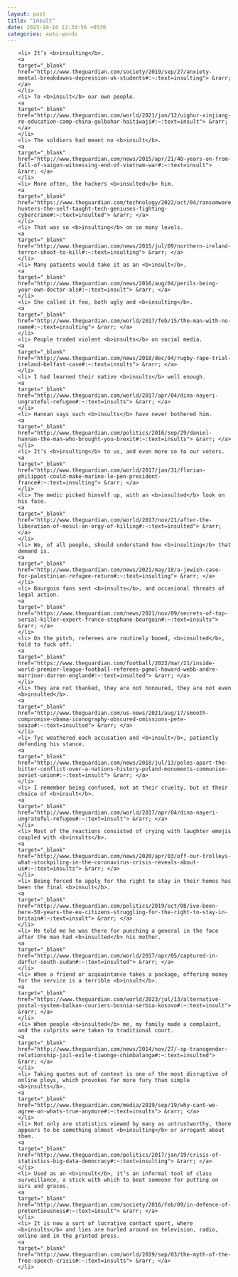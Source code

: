 ```yaml
---
layout: post
title: "insult"
date: 2023-10-10 12:34:56 +0530
categories: auto-words
---
```

<ol>

    <li> It’s <b>insulting</b>.
    <a 
    target="_blank" 
    href="http://www.theguardian.com/society/2019/sep/27/anxiety-mental-breakdowns-depression-uk-students#:~:text=insulting"> &rarr; </a>
    </li>
    <li> To <b>insult</b> our own people.
    <a 
    target="_blank" 
    href="http://www.theguardian.com/world/2021/jan/12/uighur-xinjiang-re-education-camp-china-gulbahar-haitiwaji#:~:text=insult"> &rarr; </a>
    </li>
    <li> The soldiers had meant no <b>insult</b>.
    <a 
    target="_blank" 
    href="http://www.theguardian.com/news/2015/apr/21/40-years-on-from-fall-of-saigon-witnessing-end-of-vietnam-war#:~:text=insult"> &rarr; </a>
    </li>
    <li> More often, the hackers <b>insulted</b> him.
    <a 
    target="_blank" 
    href="https://www.theguardian.com/technology/2022/oct/04/ransomware-hunters-the-self-taught-tech-geniuses-fighting-cybercrime#:~:text=insulted"> &rarr; </a>
    </li>
    <li> That was so <b>insulting</b> on so many levels.
    <a 
    target="_blank" 
    href="http://www.theguardian.com/news/2015/jul/09/northern-ireland-terror-shoot-to-kill#:~:text=insulting"> &rarr; </a>
    </li>
    <li> Many patients would take it as an <b>insult</b>.
    <a 
    target="_blank" 
    href="http://www.theguardian.com/news/2016/aug/04/perils-being-your-own-doctor-als#:~:text=insult"> &rarr; </a>
    </li>
    <li> She called it feo, both ugly and <b>insulting</b>.
    <a 
    target="_blank" 
    href="http://www.theguardian.com/world/2017/feb/15/the-man-with-no-name#:~:text=insulting"> &rarr; </a>
    </li>
    <li> People traded violent <b>insults</b> on social media.
    <a 
    target="_blank" 
    href="http://www.theguardian.com/news/2018/dec/04/rugby-rape-trial-ireland-belfast-case#:~:text=insults"> &rarr; </a>
    </li>
    <li> I had learned their native <b>insults</b> well enough.
    <a 
    target="_blank" 
    href="http://www.theguardian.com/world/2017/apr/04/dina-nayeri-ungrateful-refugee#:~:text=insults"> &rarr; </a>
    </li>
    <li> Hannan says such <b>insults</b> have never bothered him.
    <a 
    target="_blank" 
    href="http://www.theguardian.com/politics/2016/sep/29/daniel-hannan-the-man-who-brought-you-brexit#:~:text=insults"> &rarr; </a>
    </li>
    <li> It’s <b>insulting</b> to us, and even more so to our voters.
    <a 
    target="_blank" 
    href="http://www.theguardian.com/world/2017/jan/31/florian-philippot-could-make-marine-le-pen-president-france#:~:text=insulting"> &rarr; </a>
    </li>
    <li> The medic picked himself up, with an <b>insulted</b> look on his face.
    <a 
    target="_blank" 
    href="http://www.theguardian.com/world/2017/nov/21/after-the-liberation-of-mosul-an-orgy-of-killing#:~:text=insulted"> &rarr; </a>
    </li>
    <li> We, of all people, should understand how <b>insulting</b> that demand is.
    <a 
    target="_blank" 
    href="http://www.theguardian.com/news/2021/may/18/a-jewish-case-for-palestinian-refugee-return#:~:text=insulting"> &rarr; </a>
    </li>
    <li> Bourgoin fans sent <b>insults</b>, and occasional threats of legal action.
    <a 
    target="_blank" 
    href="https://www.theguardian.com/news/2021/nov/09/secrets-of-top-serial-killer-expert-france-stephane-bourgoin#:~:text=insults"> &rarr; </a>
    </li>
    <li> On the pitch, referees are routinely booed, <b>insulted</b>, told to fuck off.
    <a 
    target="_blank" 
    href="https://www.theguardian.com/football/2023/mar/21/inside-world-premier-league-football-referees-pgmol-howard-webb-andre-marriner-darren-england#:~:text=insulted"> &rarr; </a>
    </li>
    <li> They are not thanked, they are not honoured, they are not even <b>insulted</b>.
    <a 
    target="_blank" 
    href="http://www.theguardian.com/us-news/2021/aug/17/smooth-compromise-obama-iconography-obscured-omissions-pete-souza#:~:text=insulted"> &rarr; </a>
    </li>
    <li> Tyc weathered each accusation and <b>insult</b>, patiently defending his stance.
    <a 
    target="_blank" 
    href="http://www.theguardian.com/news/2018/jul/13/poles-apart-the-bitter-conflict-over-a-nations-history-poland-monuments-communism-soviet-union#:~:text=insult"> &rarr; </a>
    </li>
    <li> I remember being confused, not at their cruelty, but at their choice of <b>insult</b>.
    <a 
    target="_blank" 
    href="http://www.theguardian.com/world/2017/apr/04/dina-nayeri-ungrateful-refugee#:~:text=insult"> &rarr; </a>
    </li>
    <li> Most of the reactions consisted of crying with laughter emojis coupled with <b>insults</b>.
    <a 
    target="_blank" 
    href="http://www.theguardian.com/news/2020/apr/03/off-our-trolleys-what-stockpiling-in-the-coronavirus-crisis-reveals-about-us#:~:text=insults"> &rarr; </a>
    </li>
    <li> Being forced to apply for the right to stay in their homes has been the final <b>insult</b>.
    <a 
    target="_blank" 
    href="http://www.theguardian.com/politics/2019/oct/08/ive-been-here-50-years-the-eu-citizens-struggling-for-the-right-to-stay-in-britain#:~:text=insult"> &rarr; </a>
    </li>
    <li> He told me he was there for punching a general in the face after the man had <b>insulted</b> his mother.
    <a 
    target="_blank" 
    href="http://www.theguardian.com/world/2017/apr/05/captured-in-darfur-south-sudan#:~:text=insulted"> &rarr; </a>
    </li>
    <li> When a friend or acquaintance takes a package, offering money for the service is a terrible <b>insult</b>.
    <a 
    target="_blank" 
    href="https://www.theguardian.com/world/2023/jul/13/alternative-postal-system-balkan-couriers-bosnia-serbia-kosovo#:~:text=insult"> &rarr; </a>
    </li>
    <li> When people <b>insulted</b> me, my family made a complaint, and the culprits were taken to traditional court.
    <a 
    target="_blank" 
    href="http://www.theguardian.com/news/2014/nov/27/-sp-transgender-relationship-jail-exile-tiwonge-chimbalanga#:~:text=insulted"> &rarr; </a>
    </li>
    <li> Taking quotes out of context is one of the most disruptive of online ploys, which provokes far more fury than simple <b>insults</b>.
    <a 
    target="_blank" 
    href="http://www.theguardian.com/media/2019/sep/19/why-cant-we-agree-on-whats-true-anymore#:~:text=insults"> &rarr; </a>
    </li>
    <li> Not only are statistics viewed by many as untrustworthy, there appears to be something almost <b>insulting</b> or arrogant about them.
    <a 
    target="_blank" 
    href="http://www.theguardian.com/politics/2017/jan/19/crisis-of-statistics-big-data-democracy#:~:text=insulting"> &rarr; </a>
    </li>
    <li> Used as an <b>insult</b>, it’s an informal tool of class surveillance, a stick with which to beat someone for putting on airs and graces.
    <a 
    target="_blank" 
    href="http://www.theguardian.com/society/2016/feb/09/in-defence-of-pretentiousness#:~:text=insult"> &rarr; </a>
    </li>
    <li> It is now a sort of lucrative contact sport, where <b>insults</b> and lies are hurled around on television, radio, online and in the printed press.
    <a 
    target="_blank" 
    href="http://www.theguardian.com/world/2019/sep/03/the-myth-of-the-free-speech-crisis#:~:text=insults"> &rarr; </a>
    </li>